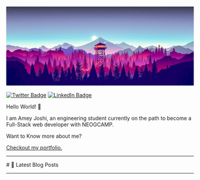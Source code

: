 [![AMEY JOSHI GitHub Banner](./images/Ajcover.jpg)](https://dev.to/skullninja72)

[![Twitter Badge](https://img.shields.io/twitter/url?style=social&url=https%3A%2F%2Ftwitter.com%2FAmeyRJoshi
)](https://twitter.com/AmeyRJoshi)
[![LinkedIn Badge](https://img.shields.io/badge/LinkedIn-Profile-informational?style=flat&logo=linkedin&logoColor=white&color=0D76A8)](https://www.linkedin.com/in/amey-joshi-a72bb6136/)
<br>
<p> Hello World! 👋</p>
<p> I am Amey Joshi, an engineering student currently  on the path to become a Full-Stack web developer with NEOGCAMP.</p>
<p> Want to Know more about me?</p><a href = "https://arj-portfolio.netlify.app">Checkout my portfolio.</a>
<br>
<hr>
 # 📩 Latest Blog Posts
<!-- BLOG-POST-LIST:START -->
<!-- BLOG-POST-LIST:END -->
<br>
<hr>